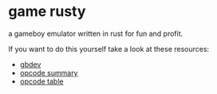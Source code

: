 # game rusty

a gameboy emulator written in rust for fun and profit.

If you want to do this yourself take a look at these resources:
* [gbdev](https://gbdev.io/)
* [opcode summary](https://devrs.com/gb/files/opcodes.html)
* [opcode table](https://izik1.github.io/gbops/)
